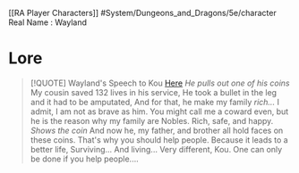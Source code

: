 [[RA Player Characters]]
#System/Dungeons_and_Dragons/5e/character 
Real Name : Wayland 

# Lore 
> [!QUOTE] Wayland's Speech to Kou [Here](https://discord.com/channels/684860373194899500/1179608791545819217/1236191437956317295)
> *He pulls out one of his coins* 
> My cousin saved 132 lives in his service, He took a bullet in the leg and it had to be amputated, And for that, he make my family *rich...* I admit, I am not as brave as him. 
> You might call me a coward even, but he is the reason why my family are Nobles. 
> Rich, safe, and happy.
> *Shows the coin* 
And now he, my father, and brother all hold faces on these coins.
That's why you should help people. 
Because it leads to a better life, Surviving... And living... Very different, Kou. 
One can only be done if you help people....

